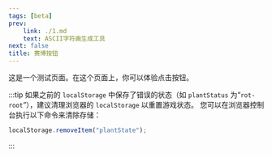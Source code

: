 ```yaml
---
tags: [beta]
prev:
    link: ./1.md
    text: ASCII字符画生成工具
next: false
title: 赛博按钮
---
```


这是一个测试页面。在这个页面上，你可以体验点击按钮。

<ClientOnly>
  <VPGame1 />
</ClientOnly>

:::tip
如果之前的 `localStorage` 中保存了错误的状态（如 `plantStatus` 为“`rot-root`”），建议清理浏览器的 `localStorage` 以重置游戏状态。
您可以在浏览器控制台执行以下命令来清除存储：

```javascript
localStorage.removeItem("plantState");
```

:::